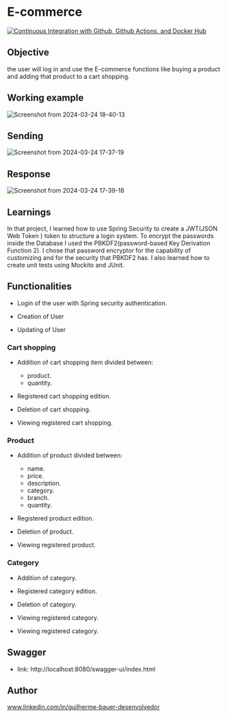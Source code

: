 # E-commerce       
[![Continuous Integration with Github, Github Actions, and Docker Hub](https://github.com/GuilhermeBauer16/E-commerce/actions/workflows/continuous-integration.yml/badge.svg?event=label)](https://github.com/GuilhermeBauer16/E-commerce/actions/workflows/continuous-integration.yml)
## Objective                  
the user will log in and use the E-commerce functions like buying a product and adding that product to a cart shopping.   

         
## Working example   

![Screenshot from 2024-03-24 18-40-13](https://github.com/GuilhermeBauer16/E-commerce/assets/123701893/13931538-892c-4ac8-87ba-a28e28c52207)



## Sending 
![Screenshot from 2024-03-24 17-37-19](https://github.com/GuilhermeBauer16/E-commerce/assets/123701893/41fe1c6b-12ba-488c-b481-80e5fa305ff8)

## Response 

![Screenshot from 2024-03-24 17-39-18](https://github.com/GuilhermeBauer16/E-commerce/assets/123701893/3d103913-5cb9-4ec8-aa44-e8eb9f5f5edf)



## Learnings 

In that project, I learned how to use Spring Security to create a JWT(JSON Web Token ) token to structure a login system. To encrypt the passwords inside the Database I used the PBKDF2(password-based Key Derivation Function 2). I chose that password encryptor for the capability of customizing and for the security that PBKDF2 has. I also learned how to create unit tests using Mockito and JUnit.

## Functionalities


* Login of the user with Spring security authentication.

* Creation of User

* Updating of User


### Cart shopping 
* Addition of cart shopping item divided between:    
  * product.
  * quantity.
   
* Registered cart shopping edition.     
  
* Deletion of cart shopping.

* Viewing registered cart shopping.


### Product
* Addition of product divided between:    
  * name.
  * price.
  * description.
  * category.
  * branch.
  * quantity.
   
* Registered product edition.     
  
* Deletion of product.

* Viewing registered product.

 ### Category

* Addition of category.   
  
  
* Registered category edition.     
  
* Deletion of category.

* Viewing registered category.

* Viewing registered category.

## Swagger
* link: http://localhost:8080/swagger-ui/index.html
  
## Author
 www.linkedin.com/in/guilherme-bauer-desenvolvedor

